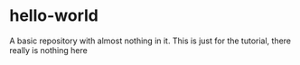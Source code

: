 # hello-world
A basic repository with almost nothing in it. 
This is just for the tutorial, there really is nothing here
